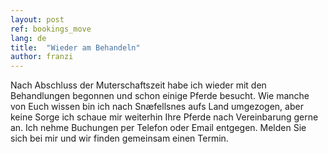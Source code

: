 ```yaml
---
layout: post
ref: bookings_move
lang: de
title:  "Wieder am Behandeln"
author: franzi
---
```

Nach Abschluss der Muterschaftszeit habe ich wieder mit den Behandlungen begonnen und schon einige Pferde besucht. Wie manche von Euch wissen bin ich nach Snæfellsnes aufs Land umgezogen, aber keine Sorge ich schaue mir weiterhin Ihre Pferde nach Vereinbarung gerne an. Ich nehme Buchungen per Telefon oder Email entgegen. Melden Sie sich bei mir und wir finden gemeinsam einen Termin.
